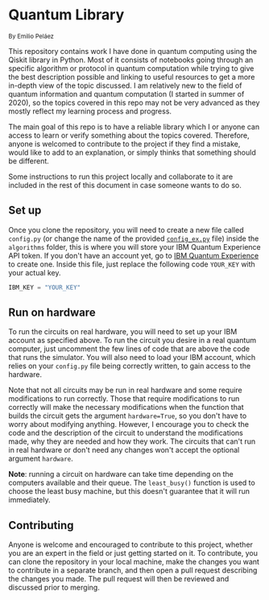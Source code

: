 # Quantum Library

<small>By Emilio Peláez</small>

This repository contains work I have done in quantum computing using the Qiskit library in Python. Most of it consists of notebooks going through an specific algorithm or protocol in quantum computation while trying to give the best description possible and linking to useful resources to get a more in-depth view of the topic discussed. I am relatively new to the field of quantum information and quantum computation (I started in summer of 2020), so the topics covered in this repo may not be very advanced as they mostly reflect my learning process and progress.

The main goal of this repo is to have a reliable library which I or anyone can access to learn or verify something about the topics covered. Therefore, anyone is welcomed to contribute to the project if they find a mistake, would like to add to an explanation, or simply thinks that something should be different.  

Some instructions to run this project locally and collaborate to it are included in the rest of this document in case someone wants to do so. 

## Set up
Once you clone the repository, you will need to create a new file called `config.py` (or change the name of the provided [`config_ex.py`](/config_ex.py) file) inside the `algorithms` folder, this is where you will store your IBM Quantum Experience API token. If you don't have an account yet, go to [IBM Quantum Experience](https://quantum-computing.ibm.com) to create one. Inside this file, just replace the following code `YOUR_KEY` with your actual key.
```python
IBM_KEY = "YOUR_KEY"
```

## Run on hardware
To run the circuits on real hardware, you will need to set up your IBM account as specified above. To run the circuit you desire in a real quantum computer, just uncomment the few lines of code that are above the code that runs the simulator. You will also need to load your IBM account, which relies on your `config.py` file being correctly written, to gain access to the hardware.

Note that not all circuits may be run in real hardware and some require modifications to run correctly. Those that require modifications to run correctly will make the necessary modifications when the function that builds the circuit gets the argument `hardware=True`, so you don't have to worry about modifying anything. However, I encourage you to check the code and the description of the circuit to understand the modifications made, why they are needed and how they work. The circuits that can't run in real hardware  or don't need any changes won't accept the optional argument `hardware`. 

**Note**: running a circuit on hardware can take time depending on the computers available and their queue. The `least_busy()` function is used to choose the least busy machine, but this doesn't guarantee that it will run immediately.

## Contributing
Anyone is welcome and encouraged to contribute to this project, whether you are an expert in the field or just getting started on it. To contribute, you can clone the repository in your local machine, make the changes you want to contribute in a separate branch, and then open a pull request describing the changes you made. The pull request will then be reviewed and discussed prior to merging. 
